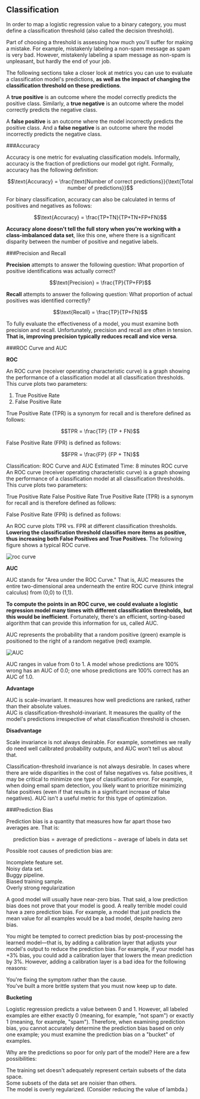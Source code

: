 ## Classification

In order to map a logistic regression value to a binary category, you must define a classification threshold (also called the decision threshold).

Part of choosing a threshold is assessing how much you'll suffer for making a mistake. For example, mistakenly labeling a non-spam message as spam is very bad. However, mistakenly labeling a spam message as non-spam is unpleasant, but hardly the end of your job.

The following sections take a closer look at metrics you can use to evaluate a classification model's predictions, **as well as the impact of changing the classification threshold on these predictions**.

A **true positive** is an outcome where the model correctly predicts the positive class. Similarly, a **true negative** is an outcome where the model correctly predicts the negative class.

A **false positive** is an outcome where the model incorrectly predicts the positive class. And a **false negative** is an outcome where the model incorrectly predicts the negative class.

###Accuracy

Accuracy is one metric for evaluating classification models. Informally, accuracy is the fraction of predictions our model got right. Formally, accuracy has the following definition:

$$\text{Accuracy} = \frac{\text{Number of correct predictions}}{\text{Total number of predictions}}$$

For binary classification, accuracy can also be calculated in terms of positives and negatives as follows:

$$\text{Accuracy} = \frac{TP+TN}{TP+TN+FP+FN}$$

**Accuracy alone doesn't tell the full story when you're working with a class-imbalanced data set**, like this one, where there is a significant disparity between the number of positive and negative labels.

###Precision and Recall

**Precision** attempts to answer the following question: What proportion of positive identifications was actually correct?

$$\text{Precision} = \frac{TP}{TP+FP}$$

**Recall** attempts to answer the following question: What proportion of actual positives was identified correctly?

$$\text{Recall} = \frac{TP}{TP+FN}$$

To fully evaluate the effectiveness of a model, you must examine both precision and recall. Unfortunately, precision and recall are often in tension. **That is, improving precision typically reduces recall and vice versa**. 

###ROC Curve and AUC

**ROC**

An ROC curve (receiver operating characteristic curve) is a graph showing the performance of a classification model at all classification thresholds. This curve plots two parameters:

1. True Positive Rate   
2. False Positive Rate

True Positive Rate (TPR) is a synonym for recall and is therefore defined as follows:

$$TPR = \frac{TP} {TP + FN}$$

False Positive Rate (FPR) is defined as follows:

$$FPR = \frac{FP} {FP + TN}$$


Classification: ROC Curve and AUC
Estimated Time: 8 minutes
ROC curve
An ROC curve (receiver operating characteristic curve) is a graph showing the performance of a classification model at all classification thresholds. This curve plots two parameters:

True Positive Rate
False Positive Rate
True Positive Rate (TPR) is a synonym for recall and is therefore defined as follows:

False Positive Rate (FPR) is defined as follows:

An ROC curve plots TPR vs. FPR at different classification thresholds. **Lowering the classification threshold classifies more items as positive, thus increasing both False Positives and True Positives**. The following figure shows a typical ROC curve.

![roc curve](https://developers.google.cn/machine-learning/crash-course/images/ROCCurve.svg)

**AUC**

AUC stands for "Area under the ROC Curve." That is, AUC measures the entire two-dimensional area underneath the entire ROC curve (think integral calculus) from (0,0) to (1,1).

**To compute the points in an ROC curve, we could evaluate a logistic regression model many times with different classification thresholds, but this would be inefficient**. Fortunately, there's an efficient, sorting-based algorithm that can provide this information for us, called AUC.

AUC represents the probability that a random positive (green) example is positioned to the right of a random negative (red) example.

![AUC](https://developers.google.cn/machine-learning/crash-course/images/AUCPredictionsRanked.svg)

AUC ranges in value from 0 to 1. A model whose predictions are 100% wrong has an AUC of 0.0; one whose predictions are 100% correct has an AUC of 1.0.

**Advantage**

AUC is scale-invariant. It measures how well predictions are ranked, rather than their absolute values.  
AUC is classification-threshold-invariant. It measures the quality of the model's predictions irrespective of what classification threshold is chosen.

**Disadvantage**

Scale invariance is not always desirable. For example, sometimes we really do need well calibrated probability outputs, and AUC won’t tell us about that.

Classification-threshold invariance is not always desirable. In cases where there are wide disparities in the cost of false negatives vs. false positives, it may be critical to minimize one type of classification error. For example, when doing email spam detection, you likely want to prioritize minimizing false positives (even if that results in a significant increase of false negatives). AUC isn't a useful metric for this type of optimization.

###Prediction Bias

Prediction bias is a quantity that measures how far apart those two averages are. That is:

$$\text{prediction bias} = \text{average of predictions} - \text{average of labels in data set}$$

Possible root causes of prediction bias are:

Incomplete feature set.   
Noisy data set.   
Buggy pipeline.   
Biased training sample.   
Overly strong regularization

A good model will usually have near-zero bias. That said, a low prediction bias does not prove that your model is good. A really terrible model could have a zero prediction bias. For example, a model that just predicts the mean value for all examples would be a bad model, despite having zero bias.

You might be tempted to correct prediction bias by post-processing the learned model—that is, by adding a calibration layer that adjusts your model's output to reduce the prediction bias. For example, if your model has +3% bias, you could add a calibration layer that lowers the mean prediction by 3%. However, adding a calibration layer is a bad idea for the following reasons:

You're fixing the symptom rather than the cause.  
You've built a more brittle system that you must now keep up to date.

**Bucketing**

Logistic regression predicts a value between 0 and 1. However, all labeled examples are either exactly 0 (meaning, for example, "not spam") or exactly 1 (meaning, for example, "spam"). Therefore, when examining prediction bias, you cannot accurately determine the prediction bias based on only one example; you must examine the prediction bias on a "bucket" of examples. 

Why are the predictions so poor for only part of the model? Here are a few possibilities:

The training set doesn't adequately represent certain subsets of the data space.  
Some subsets of the data set are noisier than others.  
The model is overly regularized. (Consider reducing the value of lambda.)
